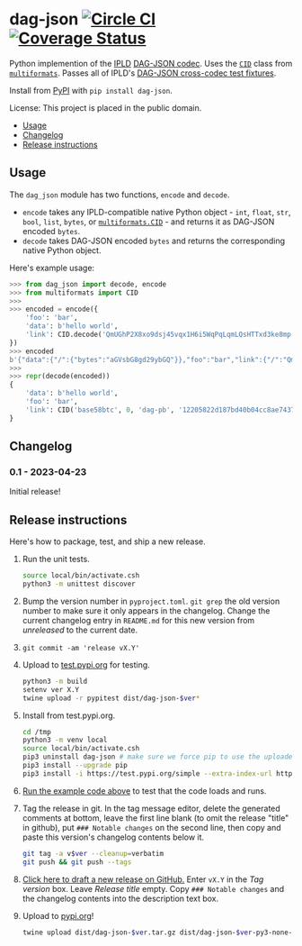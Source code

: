 dag-json [![Circle CI](https://circleci.com/gh/snarfed/dag-json.svg?style=svg)](https://circleci.com/gh/snarfed/dag-json) [![Coverage Status](https://coveralls.io/repos/github/snarfed/dag-json/badge.svg?branch=main)](https://coveralls.io/github/snarfed/dag-json?branch=master)
===

Python implemention of the [IPLD](https://ipld.io/) [DAG-JSON codec](https://ipld.io/docs/codecs/known/dag-json/). Uses the [`CID`](https://multiformats.readthedocs.io/en/latest/cid.html) class from [`multiformats`](https://multiformats.readthedocs.io/). Passes all of IPLD's [DAG-JSON cross-codec test fixtures](https://ipld.io/specs/codecs/dag-json/fixtures/cross-codec/).

Install from [PyPI](https://pypi.org/project/dag-json/) with `pip install dag-json`.

License: This project is placed in the public domain.

* [Usage](#usage)
* [Changelog](#changelog)
* [Release instructions](#release-instructions)


## Usage

The `dag_json` module has two functions, `encode` and `decode`.
* `encode` takes any IPLD-compatible native Python object - `int`, `float`, `str`, `bool`, `list`, `bytes`, or [`multiformats.CID`](https://multiformats.readthedocs.io/en/latest/cid.html) - and returns it as DAG-JSON encoded `bytes`.
* `decode` takes DAG-JSON encoded `bytes` and returns the corresponding native Python object.

Here's example usage:

```py
>>> from dag_json import decode, encode
>>> from multiformats import CID
>>>
>>> encoded = encode({
    'foo': 'bar',
    'data': b'hello world',
    'link': CID.decode('QmUGhP2X8xo9dsj45vqx1H6i5WqPqLqmLQsHTTxd3ke8mp'),
})
>>> encoded
b'{"data":{"/":{"bytes":"aGVsbG8gd29ybGQ"}},"foo":"bar","link":{"/":"QmUGhP2X8xo9dsj45vqx1H6i5WqPqLqmLQsHTTxd3ke8mp"}}'
>>>
>>> repr(decode(encoded))
{
    'data': b'hello world',
    'foo': 'bar',
    'link': CID('base58btc', 0, 'dag-pb', '12205822d187bd40b04cc8ae7437888ebf844efac1729e098c8816d585d0fcc42b5b'),
}
```


## Changelog

### 0.1 - 2023-04-23

Initial release!


## Release instructions

Here's how to package, test, and ship a new release.

1. Run the unit tests.

    ```sh
    source local/bin/activate.csh
    python3 -m unittest discover
    ```
1. Bump the version number in `pyproject.toml`. `git grep` the old version number to make sure it only appears in the changelog. Change the current changelog entry in `README.md` for this new version from _unreleased_ to the current date.
1. `git commit -am 'release vX.Y'`
1. Upload to [test.pypi.org](https://test.pypi.org/) for testing.

    ```sh
    python3 -m build
    setenv ver X.Y
    twine upload -r pypitest dist/dag-json-$ver*
    ```
1. Install from test.pypi.org.

    ```sh
    cd /tmp
    python3 -m venv local
    source local/bin/activate.csh
    pip3 uninstall dag-json # make sure we force pip to use the uploaded version
    pip3 install --upgrade pip
    pip3 install -i https://test.pypi.org/simple --extra-index-url https://pypi.org/simple dag-json==$ver
    ```
1. [Run the example code above](#usage) to test that the code loads and runs.
1. Tag the release in git. In the tag message editor, delete the generated comments at bottom, leave the first line blank (to omit the release "title" in github), put `### Notable changes` on the second line, then copy and paste this version's changelog contents below it.

    ```sh
    git tag -a v$ver --cleanup=verbatim
    git push && git push --tags
    ```
1. [Click here to draft a new release on GitHub.](https://github.com/snarfed/dag-json/releases/new) Enter `vX.Y` in the _Tag version_ box. Leave _Release title_ empty. Copy `### Notable changes` and the changelog contents into the description text box.
1. Upload to [pypi.org](https://pypi.org/)!

    ```sh
    twine upload dist/dag-json-$ver.tar.gz dist/dag-json-$ver-py3-none-any.whl
    ```
